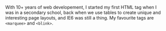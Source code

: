 With 10+ years of web developement, I started my first HTML tag when I was in a secondary school, back when we use tables to create unique and interesting page layouts, and IE6 was still a thing. My favourite tags are `<marquee>` and `<blink>`.
